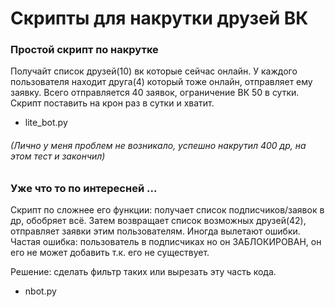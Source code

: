 # Скрипты для накрутки друзей ВК
### Простой скрипт по накрутке
Получайт список  друзей(10) вк которые сейчас онлайн. У каждого пользователя находит друга(4) который тоже онлайн, отправляет ему заявку. Всего отправляется 40 заявок, ограничение ВК 50 в сутки. Скрипт поставить на крон раз в сутки и хватит.
+ lite_bot.py
###### (Лично у меня проблем не возникало, успешно накрутил 400 др, на этом тест и закончил)
### Уже что то по интересней ...
Скрипт по сложнее его функции: получает список подписчиков/заявок в др, обобряет всё. Затем возвращает список возможных друзей(42), отправляет заявки этим пользователям. Иногда вылетают ошибки.    
Частая ошибка: пользователь в подписчиках но он ЗАБЛОКИРОВАН, он его не может добавить т.к. его не существует.              
          
Решение: сделать фильтр таких или вырезать эту часть кода.       
+ nbot.py
